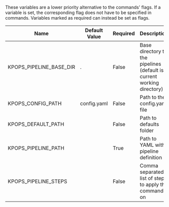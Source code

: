 These variables are a lower priority alternative to the commands' flags. If a variable is set, the corresponding flag does not have to be specified in commands. Variables marked as required can instead be set as flags.

| Name                    | Default Value | Required | Description                                                            |
| ----------------------- | ------------- | -------- | ---------------------------------------------------------------------- |
| KPOPS_PIPELINE_BASE_DIR | .             | False    | Base directory to the pipelines (default is current working directory) |
| KPOPS_CONFIG_PATH       | config.yaml   | False    | Path to the config.yaml file                                           |
| KPOPS_DEFAULT_PATH      |               | False    | Path to defaults folder                                                |
| KPOPS_PIPELINE_PATH     |               | True     | Path to YAML with pipeline definition                                  |
| KPOPS_PIPELINE_STEPS    |               | False    | Comma separated list of steps to apply the command on                  |
